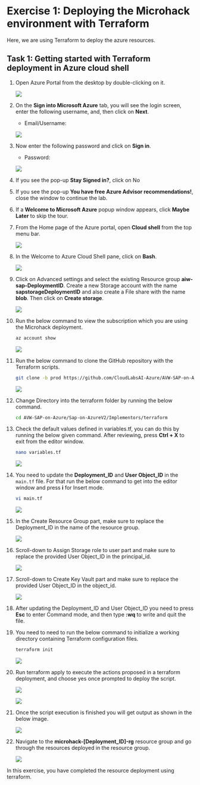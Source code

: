 # Exercise 1: Deploying the Microhack environment with Terraform

Here, we are using Terraform to deploy the azure resources.

## Task 1: Getting started with Terraform deployment in Azure cloud shell

1. Open Azure Portal from the desktop by double-clicking on it.

   ![](../media/SAP-V2-images/open-azure-portal.png)

2. On the **Sign into Microsoft Azure** tab, you will see the login screen, enter the following username, and, then click on **Next**.

   * Email/Username: <inject key="AzureAdUserEmail"></inject>

   ![](../media/SAP-V2-images/email-login.png)

3. Now enter the following password and click on **Sign in**. 

   * Password: <inject key="AzureAdUserPassword"></inject>

   ![](../media/SAP-V2-images/password-login.png)

4. If you see the pop-up **Stay Signed in?**, click on No

5. If you see the pop-up **You have free Azure Advisor recommendations!**, close the window to continue the lab.

6. If a **Welcome to Microsoft Azure** popup window appears, click **Maybe Later** to skip the tour.

7. From the Home page of the Azure portal, open **Cloud shell** from the top menu bar.

   ![](../media/SAP-V2-images/open-cloud-shell.png)

8. In the Welcome to Azure Cloud Shell pane, click on **Bash**.

   ![](../media/SAP-V2-images/welcome-select-bash.png)

9. Click on Advanced settings and select the existing Resource group **aiw-sap-DeploymentID**. Create a new Storage account with the name **sapstorageDeploymentID** and also create a File share with the name **blob**. Then click on **Create storage**.

   ![](../media/SAP-V2-images/create-storageaccount.png)

10. Run the below command to view the subscription which you are using the Microhack deployment.

    ```bash
    az account show
    ```
    
    ![](../media/SAP-V2-images/az-accountshow.png)
    
11. Run the below command to clone the GitHub repository with the Terraform scripts.

    ```bash
    git clone -b prod https://github.com/CloudLabsAI-Azure/AVW-SAP-on-Azure
    ```
    
    ![](../media/SAP-V2-images/gitrepo-clone.png)
    
12. Change Directory into the terraform folder by running the below command.

    ```bash
    cd AVW-SAP-on-Azure/Sap-on-AzureV2/Implementors/terraform
    ```
    
13. Check the default values defined in variables.tf, you can do this by running the below given command. After reviewing, press **Ctrl + X** to exit from the editor window.

    ```bash
    nano variables.tf
    ```
    
    ![](../media/SAP-V2-images/change-dir.png)
    
14. You need to update the **Deployment_ID** and **User Object_ID** in the ```main.tf``` file. For that run the below command to get into the editor window and press **i** for Insert mode.

    ```bash
    vi main.tf
    ```
    
    ![](../media/SAP-V2-images/vi-editor-main.png)
    
15. In the Create Resource Group part, make sure to replace the Deployment_ID in the name of the resource group.

    ![](../media/SAP-V2-images/create-microhack-rg.png)
        
16. Scroll-down to Assign Storage role to user part and make sure to replace the provided User Object_ID in the principal_id.

    ![](../media/SAP-V2-images/replace-userid.png)
    
17. Scroll-down to Create Key Vault part and make sure to replace the provided User Object_ID in the object_id.

    ![](../media/SAP-V2-images/replace-userid-2.png)
    
18. After updating the Deployment_ID and User Object_ID you need to press **Esc** to enter Command mode, and then type **:wq** to write and quit the file.

19. You need to need to run the below command to initialize a working directory containing Terraform configuration files.

    ```bash
    terraform init
    ```
    
    ![](../media/SAP-V2-images/terraform-init.png)
    
20. Run terraform apply to execute the actions proposed in a terraform deployment, and choose yes once prompted to deploy the script.
  
    ![](../media/SAP-V2-images/terraform-apply.png)
  
    ![](../media/SAP-V2-images/enter-yes.png)
    
21. Once the script execution is finished you will get output as shown in the below image.

    ![](../media/SAP-V2-images/terraformapply-complete.png)
    
22. Navigate to the **microhack-[Deployment_ID]-rg** resource group and go through the resources deployed in the resource group.

    ![](../media/SAP-V2-images/microhack-rg-verify.png)
    
In this exercise, you have completed the resource deployment using terraform.
    
   
    
